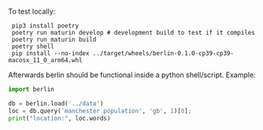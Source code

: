 To test locally:

```shell
 pip3 install poetry
 poetry run maturin develop # development build to test if it compiles
 poetry run maturin build
 poetry shell
 pip install --no-index ../target/wheels/berlin-0.1.0-cp39-cp39-macosx_11_0_arm64.whl
```

Afterwards berlin should be functional inside a python shell/script. Example:

```python
import berlin

db = berlin.load('../data')
loc = db.query('manchester population', 'gb', 1)[0];
print("location:", loc.words)
```